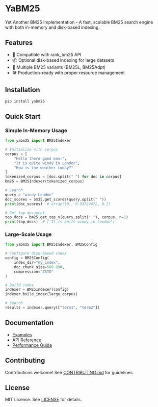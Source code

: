 # YaBM25

Yet Another BM25 Implementation - A fast, scalable BM25 search engine with both in-memory and disk-based indexing.

## Features
- 🚀 Compatible with rank_bm25 API
- 📦 Optional disk-based indexing for large datasets
- 🔧 Multiple BM25 variants (BM25L, BM25Adpt)
- 🛠 Production-ready with proper resource management

## Installation
```bash
pip install yabm25
```

## Quick Start

### Simple In-Memory Usage
```python
from yabm25 import BM25Indexer

# Initialize with corpus
corpus = [
    "Hello there good man!",
    "It is quite windy in London",
    "How is the weather today?"
]
tokenized_corpus = [doc.split(" ") for doc in corpus]
bm25 = BM25Indexer(tokenized_corpus)

# Search
query = "windy London"
doc_scores = bm25.get_scores(query.split(" "))
print(doc_scores)  # array([0., 0.93729472, 0.])

# Get top document
top_docs = bm25.get_top_n(query.split(" "), corpus, n=1)
print(top_docs)  # ['It is quite windy in London']
```

### Large-Scale Usage
```python
from yabm25 import BM25Indexer, BM25Config

# Configure disk-based index
config = BM25Config(
    index_dir="my_index",
    doc_chunk_size=500_000,
    compression="ZSTD"
)

# Build index
indexer = BM25Indexer(config)
indexer.build_index(large_corpus)

# Search
results = indexer.query(["term1", "term2"])
```

## Documentation
- [Examples](examples/README.md)
- [API Reference](docs/api.md)
- [Performance Guide](docs/performance.md)

## Contributing
Contributions welcome! See [CONTRIBUTING.md](CONTRIBUTING.md) for guidelines.

## License
MIT License. See [LICENSE](LICENSE) for details.